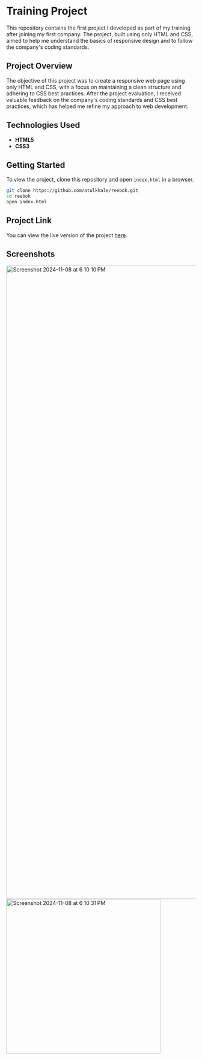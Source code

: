 # Training Project

This repository contains the first project I developed as part of my training after joining my first company. The project, built using only HTML and CSS, aimed to help me understand the basics of responsive design and to follow the company's coding standards.

## Project Overview

The objective of this project was to create a responsive web page using only HTML and CSS, with a focus on maintaining a clean structure and adhering to CSS best practices. After the project evaluation, I received valuable feedback on the company's coding standards and CSS best practices, which has helped me refine my approach to web development.

## Technologies Used

- **HTML5**
- **CSS3**

## Getting Started

To view the project, clone this repository and open `index.html` in a browser.

```bash
git clone https://github.com/atulkkale/reebok.git
cd reebok
open index.html
```
## Project Link

You can view the live version of the project [here](https://atulkkale.github.io/reebok/).

## Screenshots

<img width="1680" alt="Screenshot 2024-11-08 at 6 10 10 PM" src="https://github.com/user-attachments/assets/8ad1bf14-7812-4da1-821f-04185b64c4d5">

<img width="410" alt="Screenshot 2024-11-08 at 6 10 31 PM" src="https://github.com/user-attachments/assets/315ffdf8-b3e8-4f1f-bb37-a76124f86a23">

